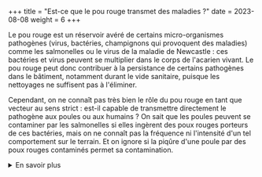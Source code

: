 +++
title = "Est-ce que le pou rouge transmet des maladies ?"
date = 2023-08-08
weight = 6
+++


Le pou rouge est un réservoir avéré de certains micro-organismes pathogènes (virus, bactéries, champignons qui provoquent des maladies) comme les salmonelles ou le virus de la maladie de Newcastle : ces bactéries et virus peuvent se multiplier dans le corps de l'acarien vivant. Le pou rouge peut donc contribuer à la persistance de certains pathogènes dans le bâtiment, notamment durant le vide sanitaire, puisque les nettoyages ne suffisent pas à l'éliminer. 

Cependant, on ne connaît pas très bien le rôle du pou rouge en tant que vecteur au sens strict : est-il capable de transmettre directement le pathogène aux poules ou aux humains ? On sait que les poules peuvent se contaminer par les salmonelles si elles ingèrent des poux rouges porteurs de ces bactéries, mais on ne connaît pas la fréquence ni l'intensité d'un tel comportement sur le terrain. Et on ignore si la piqûre d'une poule par des poux rouges contaminés permet sa contamination.

<details class = "en_savoir_plus">
    <summary>En savoir plus</summary>

#### Comment le sait-on et pourquoi beaucoup de questions restent-elles en suspens ?

De nombreuses études ont utilisé des marqueurs ADN pour détecter des microorganismes dans le corps d'acariens prélevés sur le terrain ou manipulés en laboratoire : cela a permis de savoir que différents pathogènes peuvent se trouver en présence du pou rouge. Mais cela ne permet pas de déterminer si le pou rouge est réservoir ni vecteur de ces pathogènes. Seule deux études ont étudié explicitement le potentiel de réservoir (et de transmission par ingestion) du pou rouge vis à vis d'une salmonelle : ces auteurs ont nourri artificiellement des poux rouges avec du sang de poule contaminé de salmonelles et ont mesuré l'accroissement du nombre de salmonelles après des durées variées par des techniques de microbiologie classique. Ils ont aussi établi la colonisation des organes par les salmonelles chez des poussins après gavage avec des poux rouges contaminés. Nous manquons d'études expérimentales sur les relations entre le pou rouge et d'autres pathogènes.

Concernant la capacité vectorielle au sens strict (effet seringue) du pou rouge, nous manquons cruellement de données. Pour que le pou rouge puisse transmettre un pathogène par piqûre, il faudrait que le pathogène se développe dans les glandes salivaires du pou rouge (comme c'est le cas de l'agent du paludisme chez le moustique). Or on ne sait pas où les différents pathogènes séjournent dans le corps de l'acarien, et cela est très difficile à étudier du fait de la très petite taille de l'acarien, qui rend les dissections très délicates.  

#### Sources scientifiques

[Schiavone et al. 2022](XXXX)
[Valiente Moro et al. 2007a, b](XXXX)

</details>